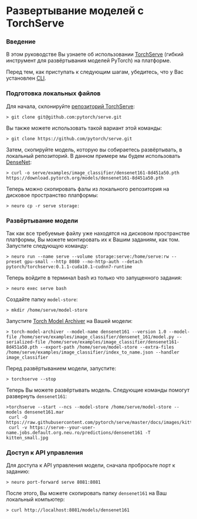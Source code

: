 # Развертывание моделей с TorchServe

### Введение

В этом руководстве Вы узнаете об использовании [TorchServe](https://pytorch.org/serve/) \(гибкий инструмент для развёртывания моделей PyTorch\) на платформе. 

Перед тем, как приступать к следующим шагам, убедитесь, что у Вас установлен [CLI](../../first-steps/getting-started.md#installing-cli).

### Подготовка локальных файлов

Для начала, склонируйте [репозиторий TorchServe](https://github.com/pytorch/serve):

```text
> git clone git@github.com:pytorch/serve.git
```

Вы также можете использовать такой вариант этой команды:

```text
> git clone https://github.com/pytorch/serve.git
```

Затем, скопируйте модель, которую вы собираетесь развёртывать, в локальный репозиторий. В данном примере мы будем использовать [DenseNet](https://pytorch.org/hub/pytorch_vision_densenet/):

```text
> curl -o serve/examples/image_classifier/densenet161-8d451a50.pth https://download.pytorch.org/models/densenet161-8d451a50.pth
```

Теперь можно скопировать фалы из локального репозитория на дисковое пространство платформы:

```text
> neuro cp -r serve storage:
```

### Развёртывание модели

Так как все требуемые файлу уже находятся на дисковом пространстве платформы, Вы можете монтировать их к Вашим заданиям, как том. Запустите следующую команду:

```text
> neuro run --name serve --volume storage:serve:/home/serve:rw --preset gpu-small --http 8080 --no-http-auth --detach pytorch/torchserve:0.1.1-cuda10.1-cudnn7-runtime
```

Теперь войдите в терминал bash из только что запущенного задания:

```text
> neuro exec serve bash
```

Создайте папку `model-store`:

```text
> mkdir /home/serve/model-store
```

Запустите [Torch Model Archiver](https://pypi.org/project/torch-model-archiver/) на Вашей модели:

```text
> torch-model-archiver --model-name densenet161 --version 1.0 --model-file /home/serve/examples/image_classifier/densenet_161/model.py --serialized-file /home/serve/examples/image_classifier/densenet161-8d451a50.pth --export-path /home/serve/model-store --extra-files /home/serve/examples/image_classifier/index_to_name.json --handler image_classifier
```

Перед развёртыванием модели, запустите:

```text
> torchserve --stop
```

Теперь Вы можете развёртывать модель. Следующие команды помогут развернуть `densenet161`:

```text
>torchserve --start --ncs --model-store /home/serve/model-store --models densenet161.mar
 curl -O https://raw.githubusercontent.com/pytorch/serve/master/docs/images/kitten_small.jpg
 curl -v https://serve--your-user-name.jobs.default.org.neu.ro/predictions/densenet161 -T kitten_small.jpg
```

### Доступ к API управления

Для доступа к API управления модели, сначала пробросьте порт к заданию:

```text
> neuro port-forward serve 8081:8081
```

После этого, Вы можете скопировать папку `densenet161` на Ваш локальный компьютер:

```text
> curl http://localhost:8081/models/densenet161
```

